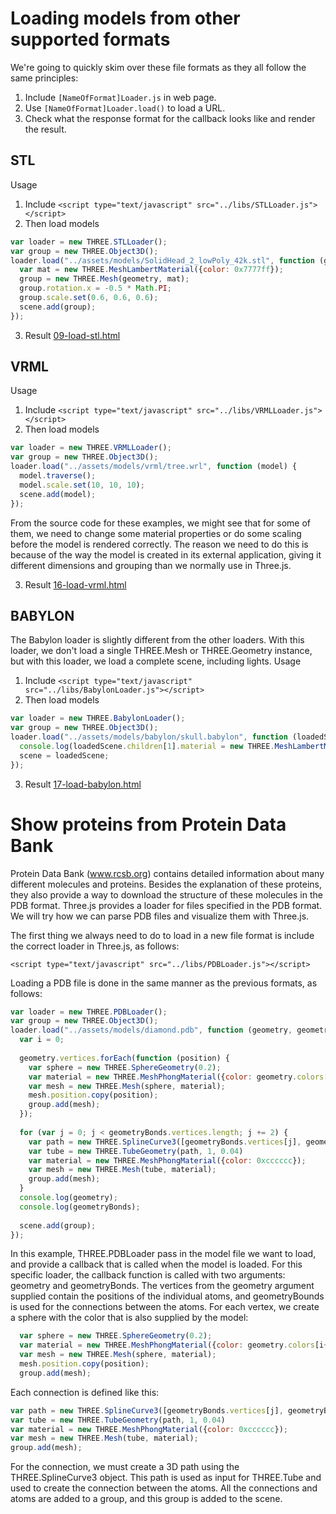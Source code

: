 # Loading models from other supported formats
We're going to quickly skim over these file formats as they all follow the same principles:
1. Include ```[NameOfFormat]Loader.js``` in web page. 
2. Use ```[NameOfFormat]Loader.load()``` to load a URL. 
3. Check what the response format for the callback looks like and render the result. 

## STL
Usage
1. Include ```<script type="text/javascript" src="../libs/STLLoader.js"></script>```
2. Then load models 
```js
var loader = new THREE.STLLoader();
var group = new THREE.Object3D();
loader.load("../assets/models/SolidHead_2_lowPoly_42k.stl", function (geometry) {
  var mat = new THREE.MeshLambertMaterial({color: 0x7777ff});
  group = new THREE.Mesh(geometry, mat);
  group.rotation.x = -0.5 * Math.PI;
  group.scale.set(0.6, 0.6, 0.6);
  scene.add(group);
});
```
3. Result [09-load-stl.html](https://cg2021c.github.io/threejs-presentation-anak-ambis/learning-threejs-master/chapter-08/09-load-stl.html)

## VRML
Usage
1. Include ```<script type="text/javascript" src="../libs/VRMLLoader.js"></script>```
2. Then load models 
```js
var loader = new THREE.VRMLLoader();
var group = new THREE.Object3D();
loader.load("../assets/models/vrml/tree.wrl", function (model) {
  model.traverse();
  model.scale.set(10, 10, 10);
  scene.add(model);
});
```
From the source code for these examples, we might see that for some of them, we need to change some material
properties or do some scaling before the model is rendered correctly. The reason we need to do this is because of the 
way the model is created in its external application, giving it different dimensions and grouping than we normally use in 
Three.js.

3. Result [16-load-vrml.html](https://cg2021c.github.io/threejs-presentation-anak-ambis/learning-threejs-master/chapter-08/16-load-vrml.html)

## BABYLON
The Babylon loader is slightly different from the other loaders. With this loader, we don't load a single THREE.Mesh or THREE.Geometry instance, but with this 
loader, we load a complete scene, including lights.
Usage
1. Include ```<script type="text/javascript" src="../libs/BabylonLoader.js"></script>```
2. Then load models 
```js
var loader = new THREE.BabylonLoader();
var group = new THREE.Object3D();
loader.load("../assets/models/babylon/skull.babylon", function (loadedScene) {
  console.log(loadedScene.children[1].material = new THREE.MeshLambertMaterial());
  scene = loadedScene;
});
```
3. Result [17-load-babylon.html](https://cg2021c.github.io/threejs-presentation-anak-ambis/learning-threejs-master/chapter-08/17-load-babylon.html)

# Show proteins from Protein Data Bank

Protein Data Bank (www.rcsb.org) contains detailed information about many different molecules and proteins. Besides the 
explanation of these proteins, they also provide a way to download the structure of these molecules in the PDB format. 
Three.js provides a loader for files specified in the PDB format. We will try how we can parse PDB files and visualize them with Three.js.

The first thing we always need to do to load in a new file format is include the correct loader in Three.js, as follows:

```<script type="text/javascript" src="../libs/PDBLoader.js"></script>```

Loading a PDB file is done in the same manner as the previous formats, as follows: 

```js
var loader = new THREE.PDBLoader(); 
var group = new THREE.Object3D(); 
loader.load("../assets/models/diamond.pdb", function (geometry, geometryBonds) { 
  var i = 0; 
 
  geometry.vertices.forEach(function (position) { 
    var sphere = new THREE.SphereGeometry(0.2); 
    var material = new THREE.MeshPhongMaterial({color: geometry.colors[i++]}); 
    var mesh = new THREE.Mesh(sphere, material); 
    mesh.position.copy(position); 
    group.add(mesh); 
  }); 
 
  for (var j = 0; j < geometryBonds.vertices.length; j += 2) { 
    var path = new THREE.SplineCurve3([geometryBonds.vertices[j], geometryBonds.vertices[j + 1]]); 
    var tube = new THREE.TubeGeometry(path, 1, 0.04) 
    var material = new THREE.MeshPhongMaterial({color: 0xcccccc}); 
    var mesh = new THREE.Mesh(tube, material); 
    group.add(mesh); 
  } 
  console.log(geometry); 
  console.log(geometryBonds); 
 
  scene.add(group); 
});
```

In this example, THREE.PDBLoader pass in the model file we want to load, and provide a 
callback that is called when the model is loaded. For this specific loader, the callback function is called with two 
arguments: geometry and geometryBonds. The vertices from the geometry argument supplied contain the positions of the 
individual atoms, and geometryBounds is used for the connections between the atoms. 
For each vertex, we create a sphere with the color that is also supplied by the model:

```js
  var sphere = new THREE.SphereGeometry(0.2);
  var material = new THREE.MeshPhongMaterial({color: geometry.colors[i++]});
  var mesh = new THREE.Mesh(sphere, material);
  mesh.position.copy(position);
  group.add(mesh);
```

Each connection is defined like this:

```js
var path = new THREE.SplineCurve3([geometryBonds.vertices[j], geometryBonds.vertices[j + 1]]); 
var tube = new THREE.TubeGeometry(path, 1, 0.04) 
var material = new THREE.MeshPhongMaterial({color: 0xcccccc}); 
var mesh = new THREE.Mesh(tube, material); 
group.add(mesh);
```
For the connection, we must create a 3D path using the THREE.SplineCurve3 object. This path is used as input 
for THREE.Tube and used to create the connection between the atoms. All the connections and atoms are added to a group, 
and this group is added to the scene.
